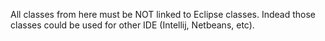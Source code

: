 All classes from here must be NOT linked to Eclipse classes. 
Indead those classes could be used for other IDE (Intellij, Netbeans, etc).
